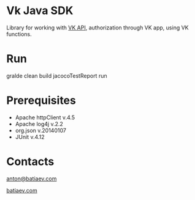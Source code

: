 Vk Java SDK
==========

Library for working with [VK API](https://vk.com/dev/openapi), authorization through VK app, using VK functions.

Run
===
gralde clean build jacocoTestReport run

Prerequisites
=============
- Apache httpClient v.4.5
- Apache log4j v.2.2
- org.json v.20140107
- JUnit v.4.12

Contacts
========
anton@batiaev.com

[batiaev.com](http://batiaev.com/projects#vk-java-sdk)